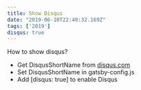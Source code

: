 ```yaml
---
title: Show Disqus
date: "2019-06-10T22:40:32.169Z"
tags: ['2019']
disqus: true
---
```


How to show disqus?

* Get DisqusShortName from [disqus.com](disqus.com)
* Set DisqusShortName in gatsby-config.js
* Add [disqus: true] to enable Disqus

